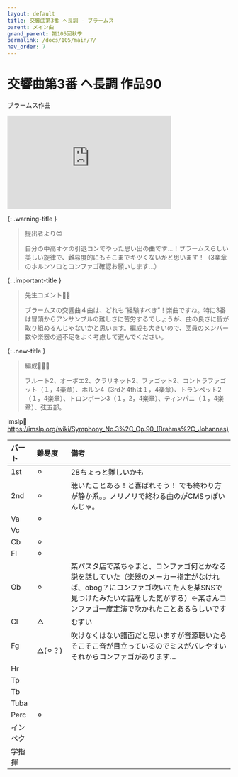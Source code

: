 ```yaml
---
layout: default
title: 交響曲第3番 ヘ長調 - ブラームス
parent: メイン曲
grand_parent: 第105回秋季
permalink: /docs/105/main/7/
nav_order: 7
---
```


# 交響曲第3番 ヘ長調 作品90

ブラームス作曲

<iframe width="370" height="210" src="https://www.youtube.com/embed/4GJMWws00aA?si=BHcx5ho-9qmWzFPU" title="YouTube video player" frameborder="0" allow="accelerometer; autoplay; clipboard-write; encrypted-media; gyroscope; picture-in-picture; web-share" referrerpolicy="strict-origin-when-cross-origin" allowfullscreen></iframe>

{: .warning-title }
> 提出者より😍
>
> 自分の中高オケの引退コンでやった思い出の曲です…！ブラームスらしい美しい旋律で、難易度的にもそこまでキツくないかと思います！（3楽章のホルンソロとコンファゴ確認お願いします…）

{: .important-title }
> 先生コメント🤵‍♂️
>
> ブラームスの交響曲４曲は、どれも“経験すべき”！楽曲ですね。特に3番は冒頭からアンサンブルの難しさに苦労するでしょうが、曲の良さに皆が取り組めるんじゃないかと思います。編成も大きいので、団員のメンバー数や楽器の過不足をよく考慮して選んでください。

{: .new-title }
> 編成🎻🎺🥁
>
> フルート2、オーボエ2、クラリネット2、ファゴット2、コントラファゴット（１，4楽章）、ホルン4（3rdと4thは１，4楽章）、トランペット2（１，4楽章）、トロンボーン3（１，2，4楽章）、ティンパニ（１，4楽章）、弦五部。

imslp🎼
<a href="https://imslp.org/wiki/Symphony_No.3%2C_Op.90_(Brahms%2C_Johannes)">https://imslp.org/wiki/Symphony_No.3%2C_Op.90_(Brahms%2C_Johannes)</a>

| パート       | 難易度          | 備考 |
|:-------------|:------------------|:------|
| 1st         | ⚪︎ | 28ちょっと難しいかも |
| 2nd | ⚪︎  | 聴いたことある！と喜ばれそう！ でも終わり方が静か系。。ノリノリで終わる曲のがCMSっぽいんじゃ。 |
| Va         | ⚪︎  |  |
| Vc          |  |  |
| Cb | ⚪︎|  |
| Fl         | ⚪︎  |  |
| Ob         | ⚪︎ | 某パスタ店で某ちゃまと、コンファゴ何とかなる説を話していた（楽器のメーカー指定がなければ、obog？にコンファゴ吹いてた人を某SNSで見つけたみたいな話をした気がする）←某さんコンファゴ一度定演で吹かれたことあるらしいです |
| Cl         |  △ | むずい |
| Fg          |　△(⚪︎？) | 吹けなくはない譜面だと思いますが音源聴いたらそこそこ音が目立っているのでミスがバレやすいそれからコンファゴがあります… |
| Hr |  | |
| Tp         |   |  |
| Tb         |  |  |
| Tuba         |   |  |
| Perc          | ⚪︎ |  |
| インペク |  |　|
| 学指揮         |   |  |
